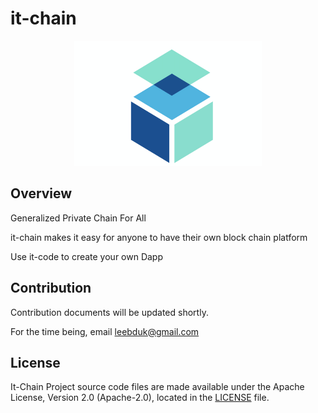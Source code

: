 # it-chain



<p align="center"><img src="./images/logo.png" width="300px" height="200px"></p>



## Overview

Generalized Private Chain For All 

it-chain makes it easy for anyone to have their own block chain platform

Use it-code to create your own Dapp



## Contribution

Contribution documents will be updated shortly. 

For the time being, email leebduk@gmail.com



## License

It-Chain Project source code files are made available under the Apache License, Version 2.0 (Apache-2.0), located in the [LICENSE](LICENSE) file.
